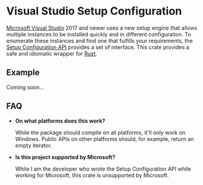 # Visual Studio Setup Configuration

[Microsoft Visual Studio](https://visualstudio.microsoft.com) 2017 and newer uses a new setup engine that allows multiple instances to be installed quickly and in different configuration. To enumerate these instances and find one that fulfills your requirements, the [Setup Configuration API](https://devblogs.microsoft.com/setup/documentation-available-for-the-setup-configuration-api) provides a set of interface. This crate provides a safe and idiomatic wrapper for [Rust](https://www.rust-lang.org).

## Example

Coming soon...

## FAQ

* **On what platforms does this work?**

  While the package should compile on all platforms, it'll only work on Windows. Public APIs on other platforms should, for example, return an empty iterator.

* **Is this project supported by Microsoft?**

  While I am the developer who wrote the Setup Configuration API while working for Microsoft, this crate is unsupported by Microsoft.
